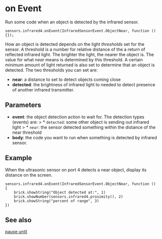 # on Event

Run some code when an object is detected by the infrared sensor.

```sig
sensors.infrared4.onEvent(InfraredSensorEvent.ObjectNear, function () {});
```

How an object is detected depends on the light *thresholds* set for the sensor. A threshold is a number for relative distance of the a return of reflected infrared light. The brighter the light, the nearer the object is. The value for what *near* means is determined by this threshold. A certain minimum amount of light returned is also set to determine that an object is detected. The two thresholds you can set are:

* **near**: a distance to set to detect objects coming close
* **detected**: the brightness of infrared light to needed to detect presence of another infrared transmitter.

## Parameters

* **event**: the object detection action to wait for. The detection types (events) are: > * `detected`: some other object is sending out infrared light > * `near`: the sensor detected something within the distance of the near threshold
* **body**: the code you want to run when something is detected by infrared sensor.

## Example

When the ultrasonic sensor on port 4 detects a near object, display its distance on the screen.

```blocks
sensors.infrared4.onEvent(InfraredSensorEvent.ObjectNear, function () {
    brick.showString("Object detected at:", 1)
    brick.showNumber(sensors.infrared4.proximity(), 2)
    brick.showString("percent of range", 3)
})
```

## See also

[pause until](/reference/sensors/infrared/pause-until)